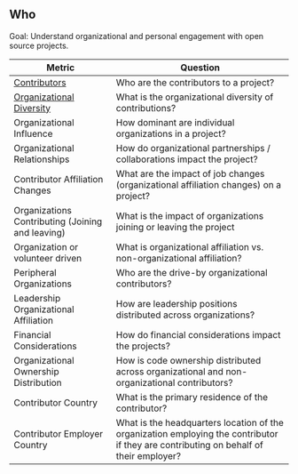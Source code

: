## Who

Goal: Understand organizational and personal engagement with open source projects.


Metric | Question
--- | ---
[Contributors](contributors.md) | Who are the contributors to a project?
[Organizational Diversity](organizational-diversity.md) | What is the organizational diversity of contributions?
Organizational Influence | How dominant are individual organizations in a project?
Organizational Relationships | How do organizational partnerships / collaborations impact the project?
Contributor Affiliation Changes | What are the impact of job changes (organizational affiliation changes) on a project?
Organizations Contributing (Joining and leaving) | What is the impact of organizations joining or leaving the project
Organization or volunteer driven | What is organizational affiliation vs. non-organizational affiliation?
Peripheral Organizations | Who are the drive-by organizational contributors?
Leadership Organizational Affiliation | How are leadership positions distributed across organizations?
Financial Considerations | How do financial considerations impact the projects?
Organizational Ownership Distribution | How is code ownership distributed across organizational and non-organizational contributors?
Contributor Country | What is the primary residence of the contributor?
Contributor Employer Country | What is the headquarters location of the organization employing the contributor if they are contributing on behalf of their employer?

